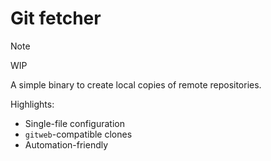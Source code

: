 # Git fetcher

> [!NOTE]
> WIP

A simple binary to create local copies of remote repositories.

Highlights:

* Single-file configuration
* `gitweb`-compatible clones
* Automation-friendly
